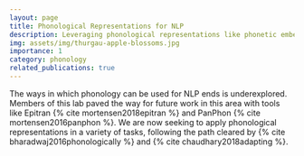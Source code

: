 ```yaml
---
layout: page
title: Phonological Representations for NLP
description: Leveraging phonological representations like phonetic embeddings, IPA and distinctive features for NLP tasks
img: assets/img/thurgau-apple-blossoms.jpg
importance: 1
category: phonology
related_publications: true
---
```


The ways in which phonology can be used for NLP ends is underexplored. Members of this lab paved the way for future work in this area with tools like Epitran {% cite mortensen2018epitran %} and PanPhon {% cite mortensen2016panphon %}. We are now seeking to apply phonological representations in a variety of tasks, following the path cleared by {% cite bharadwaj2016phonologically %} and {% cite chaudhary2018adapting %}.
